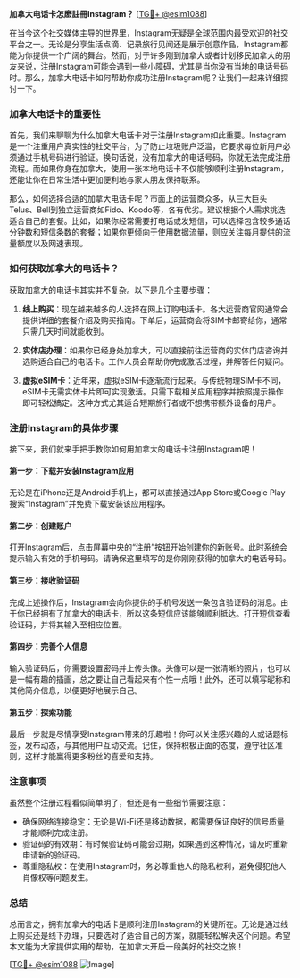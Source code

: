 **加拿大电话卡怎麽註冊Instagram？** [[TG💪+ @esim1088](https://t.me/s/esim1088)]

在当今这个社交媒体主导的世界里，Instagram无疑是全球范围内最受欢迎的社交平台之一。无论是分享生活点滴、记录旅行见闻还是展示创意作品，Instagram都能为你提供一个广阔的舞台。然而，对于许多刚到加拿大或者计划移民加拿大的朋友来说，注册Instagram可能会遇到一些小障碍，尤其是当你没有当地的电话号码时。那么，加拿大电话卡如何帮助你成功注册Instagram呢？让我们一起来详细探讨一下。

### 加拿大电话卡的重要性

首先，我们来聊聊为什么加拿大电话卡对于注册Instagram如此重要。Instagram是一个注重用户真实性的社交平台，为了防止垃圾账户泛滥，它要求每位新用户必须通过手机号码进行验证。换句话说，没有加拿大的电话号码，你就无法完成注册流程。而如果你身在加拿大，使用一张本地电话卡不仅能够顺利注册Instagram，还能让你在日常生活中更加便利地与家人朋友保持联系。

那么，如何选择合适的加拿大电话卡呢？市面上的运营商众多，从三大巨头Telus、Bell到独立运营商如Fido、Koodo等，各有优劣。建议根据个人需求挑选适合自己的套餐。比如，如果你经常需要打电话或发短信，可以选择包含较多通话分钟数和短信条数的套餐；如果你更倾向于使用数据流量，则应关注每月提供的流量额度以及网速表现。

### 如何获取加拿大的电话卡？

获取加拿大的电话卡其实并不复杂。以下是几个主要步骤：

1. **线上购买**：现在越来越多的人选择在网上订购电话卡。各大运营商官网通常会提供详细的套餐介绍及购买指南。下单后，运营商会将SIM卡邮寄给你，通常只需几天时间就能收到。

2. **实体店办理**：如果你已经身处加拿大，可以直接前往运营商的实体门店咨询并选购适合自己的电话卡。工作人员会帮助你完成激活过程，并解答任何疑问。

3. **虚拟eSIM卡**：近年来，虚拟eSIM卡逐渐流行起来。与传统物理SIM卡不同，eSIM卡无需实体卡片即可实现激活。只需下载相关应用程序并按照提示操作即可轻松搞定。这种方式尤其适合短期旅行者或不想携带额外设备的用户。

### 注册Instagram的具体步骤

接下来，我们就来手把手教你如何用加拿大的电话卡注册Instagram吧！

#### 第一步：下载并安装Instagram应用
无论是在iPhone还是Android手机上，都可以直接通过App Store或Google Play搜索“Instagram”并免费下载安装该应用程序。

#### 第二步：创建账户
打开Instagram后，点击屏幕中央的“注册”按钮开始创建你的新账号。此时系统会提示输入有效的手机号码。请确保这里填写的是你刚刚获得的加拿大的电话号码。

#### 第三步：接收验证码
完成上述操作后，Instagram会向你提供的手机号发送一条包含验证码的消息。由于你已经拥有了加拿大的电话卡，所以这条短信应该能够顺利抵达。打开短信查看验证码，并将其输入至相应位置。

#### 第四步：完善个人信息
输入验证码后，你需要设置密码并上传头像。头像可以是一张清晰的照片，也可以是一幅有趣的插画，总之要让自己看起来有个性一点哦！此外，还可以填写昵称和其他简介信息，以便更好地展示自己。

#### 第五步：探索功能
最后一步就是尽情享受Instagram带来的乐趣啦！你可以关注感兴趣的人或话题标签，发布动态，与其他用户互动交流。记住，保持积极正面的态度，遵守社区准则，这样才能赢得更多粉丝的喜爱和支持。

### 注意事项

虽然整个注册过程看似简单明了，但还是有一些细节需要注意：

- 确保网络连接稳定：无论是Wi-Fi还是移动数据，都需要保证良好的信号质量才能顺利完成注册。
- 验证码的有效期：有时候验证码可能会过期，如果遇到这种情况，请及时重新申请新的验证码。
- 尊重隐私权：在使用Instagram时，务必尊重他人的隐私权利，避免侵犯他人肖像权等问题发生。

### 总结

总而言之，拥有加拿大的电话卡是顺利注册Instagram的关键所在。无论是通过线上购买还是线下办理，只要选对了适合自己的方案，就能轻松解决这个问题。希望本文能为大家提供实用的帮助，在加拿大开启一段美好的社交之旅！

[[TG💪+ @esim1088](https://t.me/s/esim1088) ![Image](https://i.postimg.cc/4NQfJmqS/Snipaste-2025-05-13-00-14-12.png)]